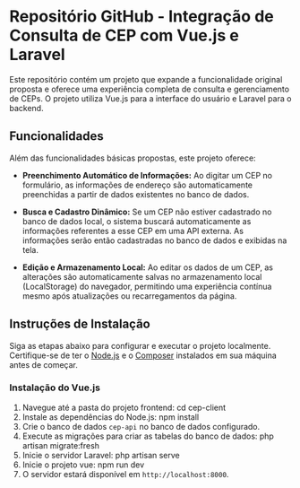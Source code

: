 # Repositório GitHub - Integração de Consulta de CEP com Vue.js e Laravel

Este repositório contém um projeto que expande a funcionalidade original proposta e oferece uma experiência completa de consulta e gerenciamento de CEPs. O projeto utiliza Vue.js para a interface do usuário e Laravel para o backend.

## Funcionalidades

Além das funcionalidades básicas propostas, este projeto oferece:

- **Preenchimento Automático de Informações:** Ao digitar um CEP no formulário, as informações de endereço são automaticamente preenchidas a partir de dados existentes no banco de dados.

- **Busca e Cadastro Dinâmico:** Se um CEP não estiver cadastrado no banco de dados local, o sistema buscará automaticamente as informações referentes a esse CEP em uma API externa. As informações serão então cadastradas no banco de dados e exibidas na tela.

- **Edição e Armazenamento Local:** Ao editar os dados de um CEP, as alterações são automaticamente salvas no armazenamento local (LocalStorage) do navegador, permitindo uma experiência contínua mesmo após atualizações ou recarregamentos da página.

## Instruções de Instalação

Siga as etapas abaixo para configurar e executar o projeto localmente. Certifique-se de ter o [Node.js](https://nodejs.org/) e o [Composer](https://getcomposer.org/) instalados em sua máquina antes de começar.

### Instalação do Vue.js

1. Navegue até a pasta do projeto frontend: cd cep-client
2. Instale as dependências do Node.js: npm install
3. Crie o banco de dados `cep-api` no banco de dados configurado.
4. Execute as migrações para criar as tabelas do banco de dados: php artisan migrate:fresh
5. Inicie o servidor Laravel: php artisan serve
6. Inicie o projeto vue: npm run dev
7. O servidor estará disponível em `http://localhost:8000`.
